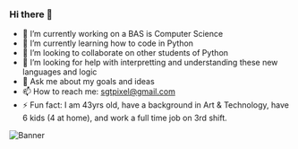 ### Hi there 👋
- 🔭 I’m currently working on a BAS is Computer Science
- 🌱 I’m currently learning how to code in Python
- 👯 I’m looking to collaborate on other students of Python
- 🤔 I’m looking for help with interpretting and understanding these new languages and logic
- 💬 Ask me about my goals and ideas
- 📫 How to reach me: sgtpixel@gmail.com
- ⚡ Fun fact: I am 43yrs old, have a background in Art & Technology, have 6 kids (4 at home), and work a full time job on 3rd shift.

<!--
**Tim-the-Enchanter/tim-the-enchanter** is a ✨ _special_ ✨ repository because its `README.md` (this file) appears on your GitHub profile.
- 
-->
![Banner](https://user-images.githubusercontent.com/16215523/155505347-d137bbf0-59ad-4318-b5f1-496089a594d5.jpg)
